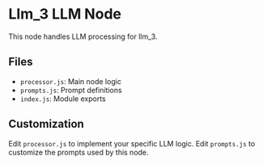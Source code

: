 # Llm_3 LLM Node

This node handles LLM processing for llm_3.

## Files

- `processor.js`: Main node logic
- `prompts.js`: Prompt definitions
- `index.js`: Module exports

## Customization

Edit `processor.js` to implement your specific LLM logic.
Edit `prompts.js` to customize the prompts used by this node.
